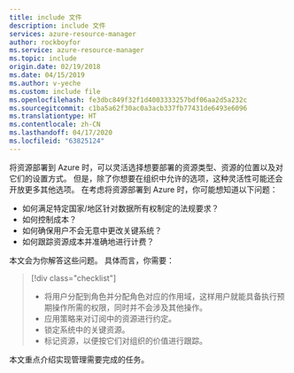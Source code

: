 ```yaml
---
title: include 文件
description: include 文件
services: azure-resource-manager
author: rockboyfor
ms.service: azure-resource-manager
ms.topic: include
origin.date: 02/19/2018
ms.date: 04/15/2019
ms.author: v-yeche
ms.custom: include file
ms.openlocfilehash: fe3dbc849f32f1d4003333257bdf06aa2d5a232c
ms.sourcegitcommit: c1ba5a62f30ac0a3acb337fb77431de6493e6096
ms.translationtype: HT
ms.contentlocale: zh-CN
ms.lasthandoff: 04/17/2020
ms.locfileid: "63825124"
---
```

将资源部署到 Azure 时，可以灵活选择想要部署的资源类型、资源的位置以及对它们的设置方式。 但是，除了你想要在组织中允许的选项，这种灵活性可能还会开放更多其他选项。 在考虑将资源部署到 Azure 时，你可能想知道以下问题：

* 如何满足特定国家/地区针对数据所有权制定的法规要求？
* 如何控制成本？
* 如何确保用户不会无意中更改关键系统？
* 如何跟踪资源成本并准确地进行计费？

本文会为你解答这些问题。 具体而言，你需要：

> [!div class="checklist"]
> * 将用户分配到角色并分配角色对应的作用域，这样用户就能具备执行预期操作所需的权限，同时并不会涉及其他操作。
> * 应用策略来对订阅中的资源进行约定。
> * 锁定系统中的关键资源。
> * 标记资源，以便按它们对组织的价值进行跟踪。

本文重点介绍实现管理需要完成的任务。
<!-- Not Avaiable on  [Governance in Azure](../articles/security/governance-in-azure.md) -->
<!--ms.date: 03/26/2018-->